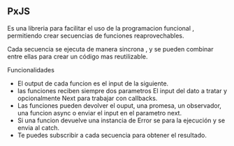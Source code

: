 ## PxJS 
Es una libreria para facilitar el uso de la programacion funcional , permitiendo crear secuencias de funciones reaprovechables.

Cada secuencia se ejecuta de manera sincrona , y se pueden combinar entre ellas para crear un código mas reutilizable.

Funcionalidades

- El output de cada funcion es el input de la siguiente.
- las funciones reciben siempre dos parametros El input del dato a tratar y opcionalmente Next para trabajar con callbacks.
- Las funciones pueden devolver el ouput, una promesa, un observador, una funcion async o enviar el input en el parametro next.
- Si una funcion devuelve una instancia de Error se para la ejecución y se envia al catch.
- Te puedes subscribir a cada secuencia para obtener el resultado.
